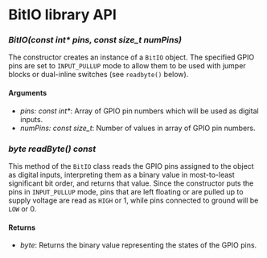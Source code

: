 # BitIO library API #

### *BitIO(const int\* pins, const size_t numPins)* ###

The constructor creates an instance of a `BitIO` object.  The specified GPIO pins are set to `INPUT_PULLUP` mode to allow them to be used with jumper blocks or dual-inline switches (see `readbyte()` below).

#### Arguments ####

- *pins: const int\**: Array of GPIO pin numbers which will be used as digital inputs.
- *numPins: const size_t*: Number of values in array of GPIO pin numbers.

### *byte readByte() const* ###

This method of the `BitIO` class reads the GPIO pins assigned to the object as digital inputs, interpreting them as a binary value in most-to-least significant bit order, and returns that value.  Since the constructor puts the pins in `INPUT_PULLUP` mode, pins that are left floating or are pulled up to supply voltage are read as `HIGH` or 1, while pins connected to ground will be `LOW` or 0.

#### Returns ####

- *byte*: Returns the binary value representing the states of the GPIO pins.

